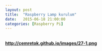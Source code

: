 ```yaml
---
layout: post
title:  "Raspberry Lamp kurulum"
date:   2015-06-18 21:00:00
categories: [Raspberry Pi]
---
```


<br><b><a href="http://cemretok.github.io/images/27-1.png">http://cemretok.github.io/images/27-1.png</a><b><br>